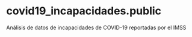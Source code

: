 # covid19_incapacidades.public
Análisis de datos de incapacidades de COVID-19 reportadas por el IMSS
